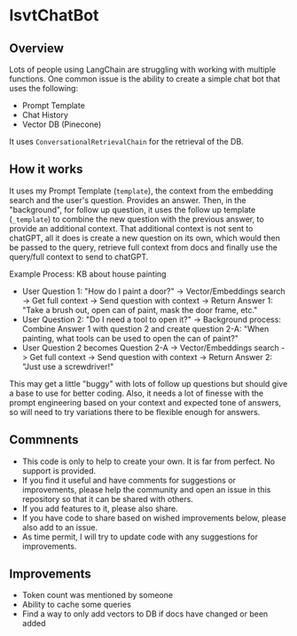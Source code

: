 # lsvtChatBot

## Overview

Lots of people using LangChain are struggling with working with multiple functions. One common issue is the ability to create a simple chat bot that uses the following:

- Prompt Template 
- Chat History
- Vector DB (Pinecone)

It uses `ConversationalRetrievalChain` for the retrieval of the DB.

## How it works

It uses my Prompt Template (`template`),  the context from the embedding  search and the user's question. Provides an answer. Then, in the "background",  for follow up question, it uses the follow up template (`_template`) to combine the new question with the previous answer, to provide an additional context. That additional context is not sent to chatGPT, all it does is create a new question on its own, which would then be passed to the query, retrieve full context from docs and finally use the query/full context to send to chatGPT.

Example Process: KB about house painting
- User Question 1: "How do I paint a door?" -> Vector/Embeddings search -> Get full context -> Send question with context -> Return Answer 1: "Take a brush out, open can of paint, mask the door frame, etc."
- User Question 2: "Do I need a tool to open it?" -> Background process: Combine Answer 1 with question 2 and create question 2-A: "When painting, what tools can be used to open the can of paint?"
- User Question 2 becomes Question 2-A -> Vector/Embeddings search -> Get full context -> Send question with context -> Return Answer 2: "Just use a screwdriver!"

This may get a little "buggy" with lots of follow up questions but should give a base to use for better coding. Also, it needs a lot of finesse with the prompt engineering based on your context and expected tone of answers, so will need to try variations there to be flexible enough for answers.

## Commnents

- This code is only to help to create your own. It is far from perfect. No support is provided.
- If you find it useful and have comments for suggestions or improvements, please help the community and open an issue in this repository so that it can be shared with others.
- If you add features to it, please also share.
- If you have code to share based on wished improvements below, please also add to an issue.
- As time permit, I will try to update code with any suggestions for improvements.

## Improvements

- Token count was mentioned by someone
- Ability to cache some queries
- Find a way to only add vectors to DB if docs have changed or been added
